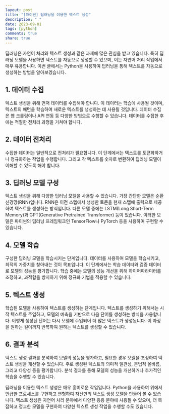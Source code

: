 ```yaml
---
layout: post
title: "[파이썬] 딥러닝을 이용한 텍스트 생성"
description: " "
date: 2023-09-01
tags: [python]
comments: true
share: true
---
```


딥러닝은 자연어 처리와 텍스트 생성과 같은 과제에 많은 관심을 받고 있습니다. 특히 딥러닝 모델을 사용하면 텍스트를 자동으로 생성할 수 있으며, 이는 자연어 처리 작업에서 매우 유용합니다. 이번 글에서는 Python을 사용하여 딥러닝을 통해 텍스트를 자동으로 생성하는 방법을 알아보겠습니다.

## 1. 데이터 수집

텍스트 생성을 위해 먼저 데이터를 수집해야 합니다. 이 데이터는 학습에 사용될 것이며, 텍스트의 패턴을 학습하여 새로운 텍스트를 생성하는 데 사용될 것입니다. 데이터 수집은 웹 크롤링이나 API 연동 등 다양한 방법으로 수행할 수 있습니다. 데이터를 수집한 후에는 적절한 전처리 과정을 거쳐야 합니다.

## 2. 데이터 전처리

수집한 데이터는 일반적으로 전처리가 필요합니다. 이 단계에서는 텍스트를 토큰화하거나 정규화하는 작업을 수행합니다. 그리고 각 텍스트를 숫자로 변환하여 딥러닝 모델이 이해할 수 있도록 해야 합니다. 

## 3. 딥러닝 모델 구성

텍스트 생성을 위해 다양한 딥러닝 모델을 사용할 수 있습니다. 가장 간단한 모델은 순환 신경망(RNN)입니다. RNN은 이전 스텝에서 생성한 토큰을 현재 스텝에 출력으로 제공하여 텍스트를 생성하는 방식입니다. 다른 모델 중에는 LSTM(Long Short-Term Memory)과 GPT(Generative Pretrained Transformer) 등이 있습니다. 이러한 모델은 파이썬의 딥러닝 프레임워크인 TensorFlow나 PyTorch 등을 사용하여 구현할 수 있습니다.

## 4. 모델 학습

구성한 딥러닝 모델을 학습시키는 단계입니다. 데이터를 사용하여 모델을 학습시키고, 최적의 가중치를 찾아내는 것이 목표입니다. 이 단계에서는 학습 데이터와 검증 데이터로 모델의 성능을 평가합니다. 학습 중에는 모델의 성능 개선을 위해 하이퍼파라미터를 조정하고, 과적합을 방지하기 위해 정규화 기법을 적용할 수 있습니다.

## 5. 텍스트 생성

학습된 모델을 사용하여 텍스트를 생성하는 단계입니다. 텍스트를 생성하기 위해서는 시작 텍스트를 주입하고, 모델의 예측을 기반으로 다음 단어를 생성하는 방식을 사용합니다. 이렇게 생성된 단어는 다시 모델에 주입되어 더 많은 텍스트가 생성됩니다. 이 과정을 원하는 길이까지 반복하여 원하는 텍스트를 생성할 수 있습니다.

## 6. 결과 분석

텍스트 생성 결과를 분석하여 모델의 성능을 평가하고, 필요한 경우 모델을 조정하여 텍스트 생성을 개선할 수 있습니다. 주로 생성된 텍스트의 의미적 일관성, 문법적 올바름, 그리고 다양성 등을 평가합니다. 분석 결과를 통해 모델의 성능을 개선하거나 추가적인 학습을 수행할 수 있습니다.

딥러닝을 이용한 텍스트 생성은 매우 흥미로운 작업입니다. Python을 사용하여 위에서 언급한 프로세스를 구현하고 변형하여 자신만의 텍스트 생성 모델을 만들어 볼 수 있습니다. 텍스트 생성은 자연어 처리 분야에서 다양한 응용 분야에 사용될 수 있으며, 더 복잡하고 정교한 모델을 구현하여 다양한 텍스트 생성 작업을 수행할 수도 있습니다.